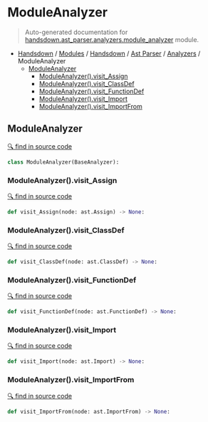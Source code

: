 # ModuleAnalyzer

> Auto-generated documentation for [handsdown.ast_parser.analyzers.module_analyzer](https://github.com/vemel/handsdown/blob/master/handsdown/ast_parser/analyzers/module_analyzer.py) module.

- [Handsdown](../../../README.md#-handsdown---python-documentation-generator) / [Modules](../../../MODULES.md#modules) / [Handsdown](../../index.md#handsdown) / [Ast Parser](../index.md#ast-parser) / [Analyzers](index.md#analyzers) / ModuleAnalyzer
  - [ModuleAnalyzer](#moduleanalyzer)
    - [ModuleAnalyzer().visit_Assign](#moduleanalyzervisit_assign)
    - [ModuleAnalyzer().visit_ClassDef](#moduleanalyzervisit_classdef)
    - [ModuleAnalyzer().visit_FunctionDef](#moduleanalyzervisit_functiondef)
    - [ModuleAnalyzer().visit_Import](#moduleanalyzervisit_import)
    - [ModuleAnalyzer().visit_ImportFrom](#moduleanalyzervisit_importfrom)

## ModuleAnalyzer

[🔍 find in source code](https://github.com/vemel/handsdown/blob/master/handsdown/ast_parser/analyzers/module_analyzer.py#L10)

```python
class ModuleAnalyzer(BaseAnalyzer):
```

### ModuleAnalyzer().visit_Assign

[🔍 find in source code](https://github.com/vemel/handsdown/blob/master/handsdown/ast_parser/analyzers/module_analyzer.py#L33)

```python
def visit_Assign(node: ast.Assign) -> None:
```

### ModuleAnalyzer().visit_ClassDef

[🔍 find in source code](https://github.com/vemel/handsdown/blob/master/handsdown/ast_parser/analyzers/module_analyzer.py#L23)

```python
def visit_ClassDef(node: ast.ClassDef) -> None:
```

### ModuleAnalyzer().visit_FunctionDef

[🔍 find in source code](https://github.com/vemel/handsdown/blob/master/handsdown/ast_parser/analyzers/module_analyzer.py#L28)

```python
def visit_FunctionDef(node: ast.FunctionDef) -> None:
```

### ModuleAnalyzer().visit_Import

[🔍 find in source code](https://github.com/vemel/handsdown/blob/master/handsdown/ast_parser/analyzers/module_analyzer.py#L11)

```python
def visit_Import(node: ast.Import) -> None:
```

### ModuleAnalyzer().visit_ImportFrom

[🔍 find in source code](https://github.com/vemel/handsdown/blob/master/handsdown/ast_parser/analyzers/module_analyzer.py#L17)

```python
def visit_ImportFrom(node: ast.ImportFrom) -> None:
```

